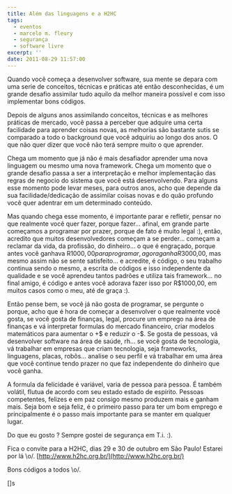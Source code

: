 ```yaml
---
title: Além das linguagens e a H2HC
tags:
  - eventos
  - marcelo m. fleury
  - segurança
  - software livre
excerpt: ''
date: 2011-08-29 11:57:00
---
```


<!-- @page { margin: 2cm } P { margin-bottom: 0.21cm } A:link { so-language: zxx } -->  

Quando você começa a desenvolver software, sua mente se depara com uma serie de conceitos, técnicas e práticas até então desconhecidas, é um grande desafio assimilar tudo aquilo da melhor maneira possível e com isso implementar bons códigos.

  

Depois de alguns anos assimilando conceitos, técnicas e as melhores práticas de mercado, você passa a perceber que adquire uma certa facilidade para aprender coisas novas, as melhorias são bastante sutis se comparado a todo o background que você adquiriu ao longo dos anos. O que não quer dizer que você não terá sempre muito o que aprender.

  

Chega um momento que já não é mais desafiador aprender uma nova linguagem ou mesmo uma nova framework. Chega um momento que o grande desafio passa a ser a interpretação e melhor implementação das regras de negocio do sistema que você está desenvolvendo. Para alguns esse momento pode levar meses, para outros anos, acho que depende da sua facilidade/dedicação de assimilar coisas novas e do quão profundo você quer adentrar em um determinado conteúdo.

  

Mas quando chega esse momento, é importante parar e refletir, pensar no que realmente você quer fazer, porque fazer... afinal, em grande parte começamos a programar por prazer, porque de fato é muito legal :), então, acredito que muitos desenvolvedores começam a se perder... começam a reclamar da vida, da profissão, do dinheiro... o que é engraçado, porque antes você ganhava R$1000,00 para programar, agora ganha R$3000,00, mas mesmo assim não se sente satisfeito... e acredite, é código, o seu trabalho continua sendo o mesmo, a escrita de códigos e isso independente da qualidade e se você aprendeu tantos padrões e utiliza tais framework... no final amigo, é código e antes você adorava fazer isso por R$1000,00, em muitos casos como o meu, até de graça :).

  

Então pense bem, se você já não gosta de programar, se pergunte o porque, acho que é hora de começar a desenvolver o que realmente você gosta, se você gosta de finanças, legal, procure um emprego na área de finanças e vá interpretar formulas do mercado financeiro, criar modelos matemáticos para aumentar o +$ e reduzir o -$. Se gosta de pessoas, vá desenvolver software na área de saúde, rh... se você gosta de tecnologia, vá trabalhar em empresas que criam tecnologia, seja frameworks, linguagens, placas, robôs... analise o seu perfil e vá trabalhar em uma área que você continue tendo prazer no que faz independente do dinheiro que você ganha.

  
A formula da felicidade é variável, varia de pessoa para pessoa. É também volátil, flutua de acordo com seu estado estado de espírito. Pessoas competentes, felizes e em paz consigo mesmo produzem mais e ganham mais. Seja bom e seja feliz, é o primeiro passo para ter um bom emprego e principalmente é o passo mais importante para se manter em qualquer lugar.  
  

Do que eu gosto ? Sempre gostei de segurança em T.i. :).

  

Fica o convite para a H2HC, dias 29 e 30 de outubro em São Paulo! Estarei por lá \\o/. [http://www.h2hc.org.br/](http://www.h2hc.org.br/)

  

Bons códigos a todos \\o/.

  

\[\]s